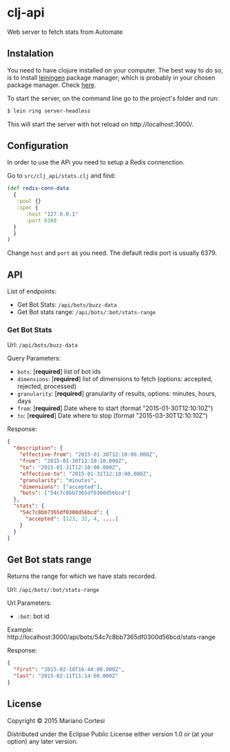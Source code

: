 # clj-api

Web server to fetch stats from Automate


## Instalation

You need to have clojure installed on your computer. The best way to do so, is to install [leiningen](http://leiningen.org/) package manager; which is probably in your chosen package manager. Check [here](https://github.com/technomancy/leiningen/wiki/Packaging).

To start the server, on the command line go to the project's folder and run:

```bash
$ lein ring server-headless
```

This will start the server with hot reload on http://localhost:3000/.


## Configuration

In order to use the APi you need to setup a Redis connenction.

Go to `src/clj_api/stats.clj` and find:

```clojure
(def redis-conn-data
  {
   :pool {}
   :spec {
      :host "127.0.0.1"
      :port 6380
  }
  }
)
```

Change `host` and `port` as you need. The default redis port is usually 6379.






## API

List of endpoints:

* Get Bot Stats: `/api/bots/buzz-data`
* Get Bot stats range: `/api/bots/:bot/stats-range`


### Get Bot Stats

Url: `/api/bots/buzz-data`

Query Parameters:

 * `bots`: [**required**] list of bot ids
 * `dimensions`: [**required**] list of dimensions to fetch (options: accepted, rejected, processed)
 * `granularity`: [**required**] granularity of results, options: minutes, hours, days
 * `from`: [**required**] Date where to start (format "2015-01-30T12:10:10Z")
 * `to`: [**required**] Date where to stop (format "2015-03-30T12:10:10Z")

Response:

```json
{
  "description": {
    "effective-from": "2015-01-30T12:10:00.000Z",
    "from": "2015-01-30T12:10:10.000Z",
    "to": "2015-01-31T12:10:00.000Z",
    "effective-to": "2015-01-31T12:10:00.000Z",
    "granularity": "minutes",
    "dimensions": ["accepted"],
    "bots": ["54c7c8bb7365df0300d56bcd"]
  },
  "stats": {
    "54c7c8bb7365df0300d56bcd": {
      "accepted": [123, 32, 4, ....]
    }
  }
}

```

## Get Bot stats range

Returns the range for which we have stats recorded.

Url: `/api/bots/:bot/stats-range`

Url Parameters:
 * `:bot`: bot id

Example: http://localhost:3000/api/bots/54c7c8bb7365df0300d56bcd/stats-range

Response:

```json
{
  "first": "2015-02-10T16:44:00.000Z",
  "last": "2015-02-11T11:14:00.000Z"
}
```


## License

Copyright © 2015 Mariano Cortesi

Distributed under the Eclipse Public License either version 1.0 or (at
your option) any later version.
